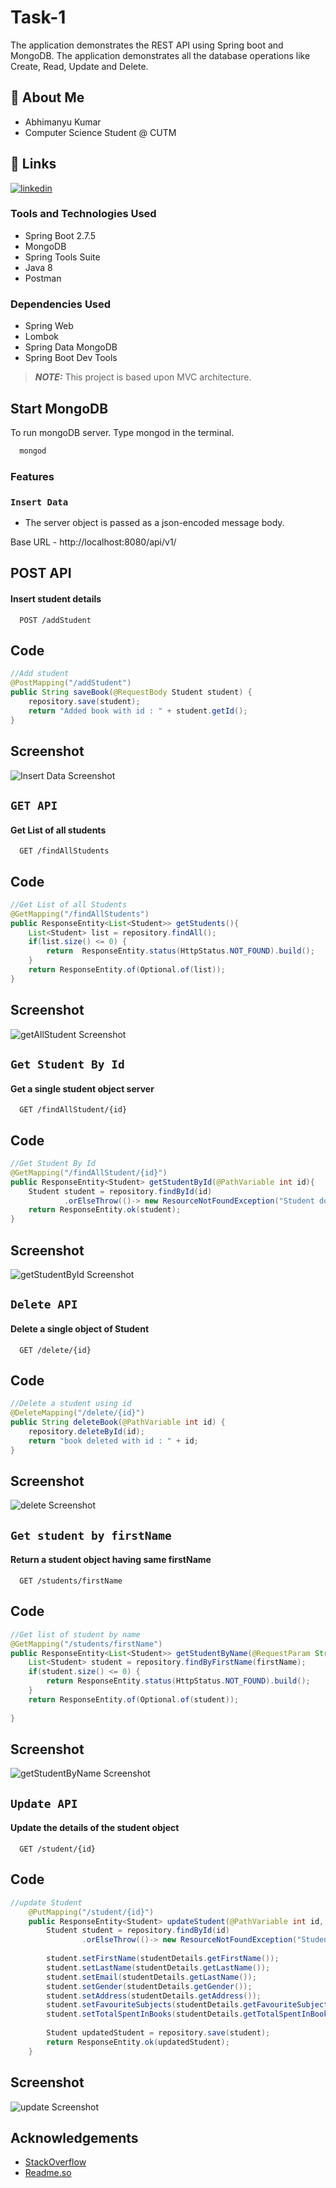 
# Task-1

The application demonstrates the REST API using Spring boot and MongoDB. The application demonstrates all the database operations like Create, Read, Update and Delete.


## 🚀 About Me
* Abhimanyu Kumar
* Computer Science Student @ CUTM
## 🔗 Links
[![linkedin](https://img.shields.io/badge/linkedin-0A66C2?style=for-the-badge&logo=linkedin&logoColor=white)](https://www.linkedin.com/in/abhimanyu-k-00b40611a/)



### Tools and Technologies Used
* Spring Boot 2.7.5
* MongoDB
* Spring Tools Suite
* Java 8
* Postman

### Dependencies Used
* Spring Web
* Lombok
* Spring Data MongoDB
* Spring Boot Dev Tools

> **_NOTE:_**  This project is based upon MVC architecture.


## Start MongoDB

To run mongoDB server. Type mongod in the terminal.

```bash
  mongod
```

### Features
### `Insert Data`
* The server object is passed as a json-encoded message body.

Base URL - http://localhost:8080/api/v1/
## POST API

#### Insert student details 

```http
  POST /addStudent
```


## Code

```java
//Add student 
@PostMapping("/addStudent")
public String saveBook(@RequestBody Student student) {
	repository.save(student);
	return "Added book with id : " + student.getId();
}
```


## Screenshot

![Insert Data Screenshot](./Screenshots/insertData.jpg)


## `GET API`

#### Get List of all students

```http
  GET /findAllStudents
```


## Code

```java
//Get List of all Students 
@GetMapping("/findAllStudents")
public ResponseEntity<List<Student>> getStudents(){
	List<Student> list = repository.findAll();
	if(list.size() <= 0) {
		return 	ResponseEntity.status(HttpStatus.NOT_FOUND).build();
	}
	return ResponseEntity.of(Optional.of(list));
}
```


## Screenshot

![getAllStudent Screenshot](./Screenshots/getAllStudent.jpg)

## `Get Student By Id`

#### Get a single student object server

```http
  GET /findAllStudent/{id}
```


## Code

```java
//Get Student By Id
@GetMapping("/findAllStudent/{id}")
public ResponseEntity<Student> getStudentById(@PathVariable int id){
	Student student = repository.findById(id)
			.orElseThrow(()-> new ResourceNotFoundException("Student don't exist with id : " + id));
	return ResponseEntity.ok(student);
}
```


## Screenshot

![getStudentById Screenshot](./Screenshots/getStudentById.jpg)

## `Delete API`

#### Delete a single object of Student

```http
  GET /delete/{id}
```


## Code

```java
//Delete a student using id
@DeleteMapping("/delete/{id}")
public String deleteBook(@PathVariable int id) {
	repository.deleteById(id);
	return "book deleted with id : " + id;
}
```


## Screenshot

![delete Screenshot](./Screenshots/delete.jpg)

## `Get student by firstName`

#### Return a student object having same firstName

```http
  GET /students/firstName
```


## Code

```java
//Get list of student by name
@GetMapping("/students/firstName")
public ResponseEntity<List<Student>> getStudentByName(@RequestParam String firstName){
	List<Student> student = repository.findByFirstName(firstName);
	if(student.size() <= 0) {
		return ResponseEntity.status(HttpStatus.NOT_FOUND).build();
	}
	return ResponseEntity.of(Optional.of(student));
		
}
```


## Screenshot

![getStudentByName Screenshot](./Screenshots/getStudentByName.jpg)


## `Update API`

#### Update the details of the student object

```http
  GET /student/{id}
```


## Code

```java
//update Student
	@PutMapping("/student/{id}")
	public ResponseEntity<Student> updateStudent(@PathVariable int id, @RequestBody Student studentDetails){
		Student student = repository.findById(id)
				.orElseThrow(()-> new ResourceNotFoundException("Student don't exit with id : " + id));
		
		student.setFirstName(studentDetails.getFirstName());
		student.setLastName(studentDetails.getLastName());
		student.setEmail(studentDetails.getLastName());
		student.setGender(studentDetails.getGender());
		student.setAddress(studentDetails.getAddress());
		student.setFavouriteSubjects(studentDetails.getFavouriteSubjects());
		student.setTotalSpentInBooks(studentDetails.getTotalSpentInBooks());
			
		Student updatedStudent = repository.save(student);
		return ResponseEntity.ok(updatedStudent);
	}
```


## Screenshot

![update Screenshot](./Screenshots/update.jpg)







## Acknowledgements

 - [StackOverflow](https://stackoverflow.com/)
 - [Readme.so](https://readme.so/editor)
 

